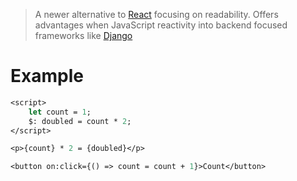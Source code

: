 > A newer alternative to [React](https://react.dev) focusing on readability. Offers advantages when JavaScript reactivity into backend focused frameworks like [Django](https://www.djangoproject.com/)

# Example

```sv
<script>
    let count = 1;
    $: doubled = count * 2;
</script>

<p>{count} * 2 = {doubled}</p>

<button on:click={() => count = count + 1}>Count</button>
```
